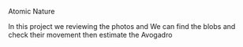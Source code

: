 Atomic Nature 


 In this project we reviewing the photos and We can find the blobs  and check their movement then estimate the Avogadro 
